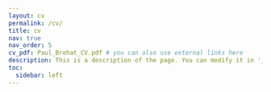 ```yaml
---
layout: cv
permalink: /cv/
title: cv
nav: true
nav_order: 5
cv_pdf: Paul_Brehat_CV.pdf # you can also use external links here
description: This is a description of the page. You can modify it in '_pages/cv.md'. You can also change or remove the top pdf download button.
toc:
  sidebar: left
---
```

